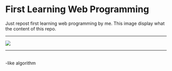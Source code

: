 # First Learning Web Programming
Just repost first learning web programming by me. This image display what the content of this repo.
<hr/>
<img src="https://2.bp.blogspot.com/-XWd2w5KYVxs/Wi3UE9BuT_I/AAAAAAAAAXg/BrukHrrD5as2xndKFfahMGILlP973srkwCLcBGAs/s1600/Screenshot_2.png" >
<hr/> <br/>
-like algorithm
